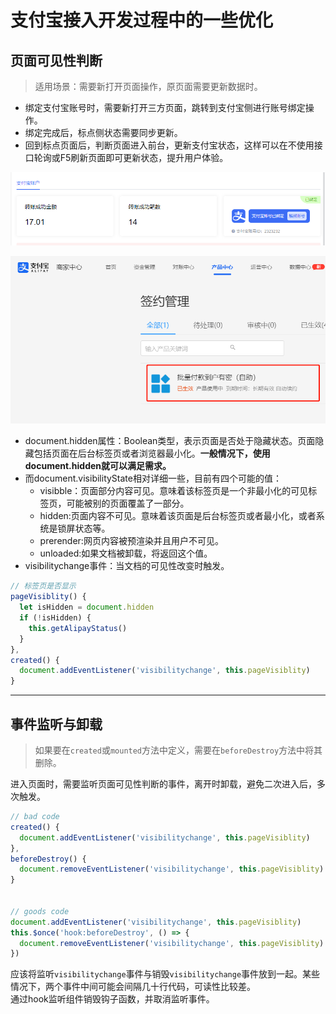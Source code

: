 # 支付宝接入开发过程中的一些优化

## 页面可见性判断

> 适用场景：需要新打开页面操作，原页面需要更新数据时。

- 绑定支付宝账号时，需要新打开三方页面，跳转到支付宝侧进行账号绑定操作。
- 绑定完成后，标点侧状态需要同步更新。
- 回到标点页面后，判断页面进入前台，更新支付宝状态，这样可以在不使用接口轮询或F5刷新页面即可更新状态，提升用户体验。

![](./images/20220601_1.png)

![](./images/20220601_2.png)

- document.hidden属性：Boolean类型，表示页面是否处于隐藏状态。页面隐藏包括页面在后台标签页或者浏览器最小化。**一般情况下，使用document.hidden就可以满足需求。**
- 而document.visibilityState相对详细一些，目前有四个可能的值：
  - visibble：页面部分内容可见。意味着该标签页是一个非最小化的可见标签页，可能被别的页面覆盖了一部分。
  - hidden:页面内容不可见。意味着该页面是后台标签页或者最小化，或者系统是锁屏状态等。
  - prerender:网页内容被预渲染并且用户不可见。
  - unloaded:如果文档被卸载，将返回这个值。
- visibilitychange事件：当文档的可见性改变时触发。

```javascript
// 标签页是否显示
pageVisiblity() {
  let isHidden = document.hidden
  if (!isHidden) {
    this.getAlipayStatus()
  }
},
created() {
  document.addEventListener('visibilitychange', this.pageVisiblity)
}
```

------

## 事件监听与卸载

> 如果要在`created`或`mounted`方法中定义，需要在`beforeDestroy`方法中将其删除。

进入页面时，需要监听页面可见性判断的事件，离开时卸载，避免二次进入后，多次触发。

```javascript
// bad code
created() {
  document.addEventListener('visibilitychange', this.pageVisiblity)
},
beforeDestroy() {
  document.removeEventListener('visibilitychange', this.pageVisiblity)
}


// goods code
document.addEventListener('visibilitychange', this.pageVisiblity)
this.$once('hook:beforeDestroy', () => {
  document.removeEventListener('visibilitychange', this.pageVisiblity)
})
```

应该将监听`visibilitychange`事件与销毁`visibilitychange`事件放到一起。某些情况下，两个事件中间可能会间隔几十行代码，可读性比较差。   
通过hook监听组件销毁钩子函数，并取消监听事件。